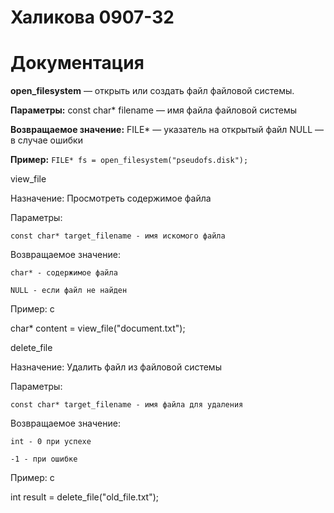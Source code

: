 # Халикова 0907-32

# Документация

**open_filesystem** — открыть или создать файл файловой системы.

**Параметры:** const char* filename — имя файла файловой системы

**Возвращаемое значение:**
FILE* — указатель на открытый файл
NULL — в случае ошибки

**Пример:**
`FILE* fs = open_filesystem("pseudofs.disk");`

view_file

Назначение: Просмотреть содержимое файла

Параметры:

    const char* target_filename - имя искомого файла

Возвращаемое значение:

    char* - содержимое файла

    NULL - если файл не найден

Пример:
c

char* content = view_file("document.txt");

delete_file

Назначение: Удалить файл из файловой системы

Параметры:

    const char* target_filename - имя файла для удаления

Возвращаемое значение:

    int - 0 при успехе

    -1 - при ошибке

Пример:
c

int result = delete_file("old_file.txt");
